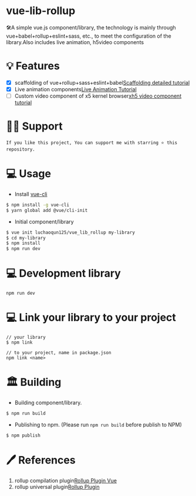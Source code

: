 # vue-lib-rollup

🛠A simple vue.js component/library, the technology is mainly through vue+babel+rollup+eslint+sass, etc., to meet the configuration of the library.Also includes live animation, h5video components

# 💡 Features

- [x] scaffolding of vue+rollup+sass+eslint+babel[Scaffolding detailed tutorial](https://github.com/luchaoqun125/vue_lib_rollup/blob/master/template/docs/scaffolding.md)
- [x] Live animation components[Live Animation Tutorial](https://github.com/luchaoqun125/vue_lib_rollup/blob/master/template/docs/live-animation.md)
- [ ] Custom video component of x5 kernel browser[xh5 video component tutorial](https://github.com/luchaoqun125/vue_lib_rollup/blob/master/template/docs/xh5-video.md)

# 🙏🏻 Support

```
If you like this project, You can support me with starring ⭐ this repository.
```

# 💻 Usage

- Install [vue-cli](https://github.com/vuejs/vue-cli)

```bash
$ npm install -g vue-cli
$ yarn global add @vue/cli-init
```

- Initial component/library

```bash
$ vue init luchaoqun125/vue_lib_rollup my-library
$ cd my-library
$ npm install
$ npm run dev
```

# 💻 Development library

```
npm run dev
```

# 💻 Link your library to your project

```
// your library
$ npm link

// to your project, name in package.json
npm link <name>
```

# 🏛 Building

- Building component/library.

```bash
$ npm run build
```

- Publishing to npm. (Please run `npm run build` before publish to NPM)

```bash
$ npm publish
```

# 🖊 References
1. rollup compilation plugin[Rollup Plugin Vue](https://rollup-plugin-vue.vuejs.org/)
2. rollup universal plugin[Rollup Plugin](https://github.com/rollup/plugins)